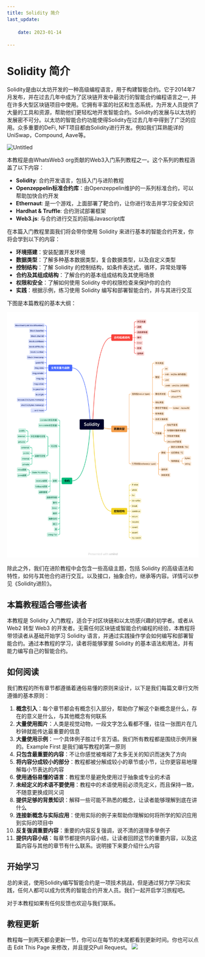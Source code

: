 ```yaml
---
title: Solidity 简介
last_update:

    date: 2023-01-14

---
```


# Solidity 简介

Solidity是由以太坊开发的一种高级编程语言，用于构建智能合约。它于2014年7月发布，并在过去几年中成为了区块链开发中最流行的智能合约编程语言之一, 并在许多大型区块链项目中使用。它拥有丰富的社区和生态系统，为开发人员提供了大量的工具和资源，帮助他们更轻松地开发智能合约。Solidity的发展与以太坊的发展密不可分。以太坊的智能合约功能使得Solidity在过去几年中得到了广泛的应用。众多重要的DeFi, NFT项目都由Solidity进行开发。例如我们耳熟能详的UniSwap，Compound, Aave等。

![Untitled](assets/intro/Untitled.png)

本教程是由WhatsWeb3 org贡献的Web3入门系列教程之一。这个系列的教程涵盖了以下内容：

* **Solidity**: 合约开发语言，包括入门与进阶教程
* **Openzeppelin标准合约库**：由Openzeppelin维护的一系列标准合约，可以帮助加快合约开发
* **Ethernaut**: 是一个游戏，上面部署了靶合约，让你进行攻击并学习安全知识
* **Hardhat & Truffle**: 合约测试部署框架
* **Web3.js**: 与合约进行交互的前端Javascript库

在本篇入门教程里面我们将会带你使用 Solidity 来进行基本的智能合约开发，你将会学到以下的内容：

* **环境搭建**：安装配置开发环境
* **数据类型**：了解多种基本数据类型，复合数据类型，以及自定义类型
* **控制结构**：了解 Solidity 的控制结构，如条件表达式，循环，异常处理等
* **合约及其组成结构**：了解合约的基本组成结构及其使用场景
* **权限和安全**：了解如何使用 Solidity 中的权限检查来保护你的合约
* **实践**：根据示例，练习使用 Solidity 编写和部署智能合约，并与其进行交互

下图是本篇教程的基本大纲：

![Untitled](assets/intro/SolidityOutline.png)

除此之外，我们在进阶教程中会包含一些高级主题，包括 Solidity 的高级语法和特性，如何与其他合约进行交互。以及接口，抽象合约，继承等内容。详情可以参见《Solidity进阶》。

## 本篇教程适合哪些读者

本教程是 Solidity 入门教程，适合于对区块链和以太坊感兴趣的初学者。或者从 Web2 转型 Web3 的开发者。无需任何区块链或智能合约编程的经验，本教程将带领读者从基础开始学习 Solidity 语言，并通过实践操作学会如何编写和部署智能合约。通过本教程的学习，读者将能够掌握 Solidity 的基本语法和用法，并有能力编写自己的智能合约。

## 如何阅读

我们教程的所有章节都遵循着通俗易懂的原则来设计，以下是我们每篇文章行文所遵循的基本原则：

1.  **概念引入**：每个章节都会有概念引入部分，帮助你了解这个新概念是什么，存在的意义是什么，与其他概念有何联系
2.  **大量使用图片**：人类是视觉动物，一段文字怎么看都不懂，往往一张图片在几秒钟就能传达最重要的信息
3.  **大量使用示例**：一个具体例子胜过千言万语。我们所有教程都是围绕示例开展的。Example First 是我们编写教程的第一原则
4.  **只包含最重要的内容**：不让你感觉被堆砌了太多无关的知识而迷失了方向
5.  **将内容分成较小的部分**：教程都被分解成较小的章节或小节，让你更容易地理解每小节表达的内容
6.  **使用通俗易懂的语言**：教程里尽量避免使用过于抽象或专业的术语
7.  **未经定义的术语不要使用**：教程中的术语使用前必须先定义，而且保持一致，不随意更换成同义词
8.  **提供足够的背景知识**：解释一些可能不熟悉的概念，让读者能够理解到底在讲什么
9.  **连接新概念与实际应用**：使用实际的例子来帮助你理解如何将所学的知识应用到实际的项目中
10. **反复强调重要内容**：重要的内容反复强调，说不清的道理多举例子
11. **提供内容小结**：每章节都提供内容小结，让读者回顾这节的重要内容，以及这篇内容与其他的章节有什么联系。说明接下来要介绍什么内容

## 开始学习

总的来说，使用Solidity编写智能合约是一项技术挑战，但是通过努力学习和实践，任何人都可以成为优秀的智能合约开发人员。我们一起开启学习旅程吧。

对于本教程如果有任何反馈也欢迎与我们联系。

## 教程更新

教程每一到两天都会更新一节，你可以在每节的末尾都看到更新时间。你也可以点击 Edit This Page 来修改，并且提交Pull Request。
![](./assets/intro/0473be1ba9184dc0b9aa128a6923137b.png)
